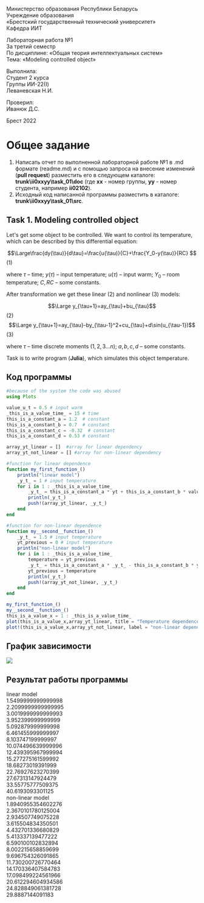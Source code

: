Министерство образования Республики Беларусь <br/>
Учреждение образования <br/>
«Брестский государственный технический университет» <br/>
Кафедра ИИТ <br/>

Лабораторная работа №1 <br/>
За третий семестр <br/>
По дисциплине: «Общая теория интеллектуальных систем» <br/>
Тема: «Modeling controlled object» <br/>

Выполнила: <br/>
Студент 2 курса <br/>
Группы ИИ-22(I) <br/>
Леваневская Н.И. <br/>

Проверил: <br/>
Иванюк Д.С. <br/>

Брест 2022 <br/>

# Общее задание #
1. Написать отчет по выполненной лабораторной работе №1 в .md формате (readme.md) и с помощью запроса на внесение изменений (**pull request**) разместить его в следующем каталоге: **trunk\ii0xxyy\task_01\doc** (где **xx** - номер группы, **yy** - номер студента, например **ii02102**).
2. Исходный код написанной программы разместить в каталоге: **trunk\ii0xxyy\task_01\src**.

## Task 1. Modeling controlled object ##
Let's get some object to be controlled. We want to control its temperature, which can be described by this differential equation:

$$\Large\frac{dy(\tau)}{d\tau}=\frac{u(\tau)}{C}+\frac{Y_0-y(\tau)}{RC} $$ (1)

where $\tau$ – time; $y(\tau)$ – input temperature; $u(\tau)$ – input warm; $Y_0$ – room temperature; $C,RC$ – some constants.

After transformation we get these linear (2) and nonlinear (3) models:

$$\Large y_{\tau+1}=ay_{\tau}+bu_{\tau}$$ (2)
$$\Large y_{\tau+1}=ay_{\tau}-by_{\tau-1}^2+cu_{\tau}+d\sin(u_{\tau-1})$$ (3)

where $\tau$ – time discrete moments ($1,2,3{\dots}n$); $a,b,c,d$ – some constants.

Task is to write program (**Julia**), which simulates this object temperature.


## Код программы ##

``` julia
#because of the system the code was abused
using Plots

value_u_t = 0.5 # input warm
_this_is_a_value_time_ = 15 # time
this_is_a_constant_a = 1.2  # constant
this_is_a_constant_b = 0.7  # constant
this_is_a_constant_c = -0.32  # constant
this_is_a_constant_d = 0.53 # constant

array_yt_linear = []  #array for linear dependency
array_yt_not_linear = [] #array for non-linear dependency

#function for linear dependence
function my_first_function_()
    println("linear model")
    _y_t_ = 1 # input temperature
    for i in 1 : _this_is_a_value_time_
        _y_t_ = this_is_a_constant_a * yt + this_is_a_constant_b * value_u_t
        println(_y_t_)
        push!(array_yt_linear, _y_t_)
    end
end

#function for non-linear dependence
function my__second__function_()
    _y_t_ = 1.5 # input temperature
    yt_previous = 0 # input temperature
    println("non-linear model")
    for i in 1 : _this_is_a_value_time_
        temperature = yt_previous
        _y_t_ = this_is_a_constant_a * _y_t_ - this_is_a_constant_b * yt_previous ^ 2 + this_is_a_constant_c * value_u_t + this_is_a_constant_d * sin(value_u_t)
        yt_previous = temperature
        println(_y_t_)
        push!(array_yt_not_linear, _y_t_)
    end
end

my_first_function_()
my__second__function_()
this_is_a_value_x = 1 : _this_is_a_value_time_
plot(this_is_a_value_x,array_yt_linear, title = "Temperature dependence",  label = "linear dependence",  lw = 3)
plot!(this_is_a_value_x,array_yt_not_linear, label = "non-linear dependence",  lw = 3)
```

## График зависимости ##
![](https://github.com/neonchikCallMe/OTIS-2022/blob/Lab1/trunk/ii02212/task_01/doc/photo_2022-10-27_20-59-24.jpg?raw=true) 
## Результат работы программы ##
linear model\
1.5499999999999998\
2.2099999999999995\
3.0019999999999993\
3.952399999999999\
5.092879999999998\
6.461455999999997\
8.103747199999997\
10.074496639999996\
12.439395967999994\
15.277275161599992\
18.68273019391999\
22.76927623270399\
27.67313147924479\
33.55775777509375\
40.6193093301125\
non-linear model\
1.8940955354602276\
2.3670101780125004\
2.934507749075228\
3.615504834350501\
4.432701336680829\
5.413337139477222\
6.590100102832894\
8.002215658859699\
9.696754326091865\
11.730200726770464\
14.170336407584783\
17.098499224561966\
20.612294604934586\
24.828849061381728\
29.8887144091183
